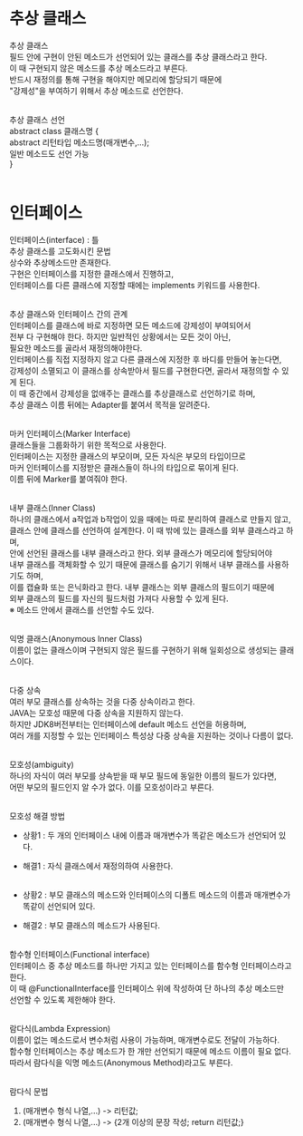 # 추상 클래스
추상 클래스<br>
   필드 안에  구현이 안된 메소드가 선언되어 있는 클래스를 추상 클래스라고 한다.<br>
   이 때 구현되지 않은 메소드를 추상 메소드라고 부른다.<br>
   반드시 재정의를 통해 구현을 해야지만 메모리에 할당되기 때문에<br>
   "강제성"을 부여하기 위해서 추상 메소드로 선언한다.<br><br>

추상 클래스 선언<br>
   abstract class 클래스명 {<br>
      abstract 리턴타입 메소드명(매개변수,...);<br>
      일반 메소드도 선언 가능<br>
   }<br><br>
   
# 인터페이스
인터페이스(interface) : 틀<br>
   추상 클래스를 고도화시킨 문법<br>
   상수와 추상메소드만 존재한다.<br>
   구현은 인터페이스를 지정한 클래스에서 진행하고,<br>
   인터페이스를 다른 클래스에 지정할 때에는 implements 키워드를 사용한다.<br><br>
   
추상 클래스와 인터페이스 간의 관계<br>
   인터페이스를 클래스에 바로 지정하면 모든 메소드에 강제성이 부여되어서<br>
   전부 다 구현해야 한다. 하지만 일반적인 상황에서는 모든 것이 아닌,<br>
   필요한 메소드를 골라서 재정의해야한다.<br>
   인터페이스를 직접 지정하지 않고 다른 클래스에 지정한 후 바디를 만들어 놓는다면,<br>
   강제성이 소멸되고 이 클래스를 상속받아서 필드를 구현한다면, 골라서 재정의할 수 있게 된다.<br>
   이 때 중간에서 강제성을 없애주는 클래스를 추상클래스로 선언하기로 하며,<br>
   추상 클래스 이름 뒤에는 Adapter를 붙여서 목적을 알려준다.<br><br>

마커 인터페이스(Marker Interface)<br>
   클래스들을 그룹화하기 위한 목적으로 사용한다.<br>
   인터페이스는 지정한 클래스의 부모이며, 모든 자식은 부모의 타입이므로<br>
   마커 인터페이스를 지정받은 클래스들이 하나의 타입으로 묶이게 된다.<br>
   이름 뒤에  Marker를 붙여줘야 한다.<br><br>

내부 클래스(Inner Class)<br>
   하나의 클래스에서 a작업과 b작업이 있을 때에는 따로 분리하여 클래스로 만들지 않고,<br>
   클래스 안에 클래스를 선언하여 설계한다. 이 때 밖에 있는 클래스를 외부 클래스라고 하며,<br>
   안에 선언된 클래스를 내부 클래스라고 한다. 외부 클래스가 메모리에 할당되어야<br>
   내부 클래스를 객체화할 수 있기 때문에 클래스를 숨기기 위해서 내부 클래스를 사용하기도 하며,<br>
   이를 캡슐화 또는 은닉화라고 한다. 내부 클래스는 외부 클래스의 필드이기 때문에<br>
   외부 클래스의 필드를 자신의 필드처럼 가져다 사용할 수 있게 된다.<br>
   ※ 메소드 안에서 클래스를 선언할 수도 있다.<br><br>

익명 클래스(Anonymous Inner Class)<br>
   이름이 없는 클래스이며 구현되지 않은 필드를 구현하기 위해 일회성으로 생성되는 클래스이다.<br><br>

다중 상속<br>
   여러 부모 클래스를 상속하는 것을 다중 상속이라고 한다.<br>
   JAVA는 모호성 때문에 다중 상속을 지원하지 않는다.<br>
   하지만 JDK8버전부터는 인터페이스에 default 메소드 선언을 허용하며,<br>
   여러 개를 지정할 수 있는 인터페이스 특성상 다중 상속을 지원하는 것이나 다름이 없다.<br><br>

모호성(ambiguity)<br>
   하나의 자식이 여러 부모를 상속받을 때 부모 필드에 동일한 이름의 필드가 있다면,<br>
   어떤 부모의 필드인지 알 수가 없다. 이를 모호성이라고 부른다.<br><br>

모호성 해결 방법<br>
- 상황1 : 두 개의 인터페이스 내에 이름과 매개변수가 똑같은 메소드가 선언되어 있다.<br>
- 해결1 : 자식 클래스에서 재정의하여 사용한다.<br><br>

- 상황2 : 부모 클래스의 메소드와 인터페이스의 디폴트 메소드의 이름과 매개변수가 똑같이 선언되어 있다.<br>
- 해결2 : 부모 클래스의 메소드가 사용된다.<br><br>

함수형 인터페이스(Functional interface)<br>
   인터페이스 중 추상 메소드를 하나만 가지고 있는 인터페이스를 함수형 인터페이스라고 한다.<br>
   이 때 @FunctionalInterface를 인터페이스 위에 작성하여 단 하나의 추상 메소드만<br>
   선언할 수 있도록 제한해야 한다.<br><br>

람다식(Lambda Expression)<br>
   이름이 없는 메소드로서 변수처럼 사용이 가능하며, 매개변수로도 전달이 가능하다.<br>
   함수형 인터페이스는 추상 메소드가 한 개만 선언되기 때문에 메소드 이름이 필요 없다.<br>
   따라서 람다식을 익명 메소드(Anonymous Method)라고도 부른다.<br><br>

람다식 문법<br>
   1. (매개변수 형식 나열,...) -> 리턴값;<br>
   2. (매개변수 형식 나열,...) -> {2개 이상의 문장 작성; return 리턴값;}<br>
